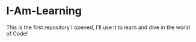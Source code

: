 # I-Am-Learning
This is the first repository I opened, I'll use it to learn and dive in the world of Code!
